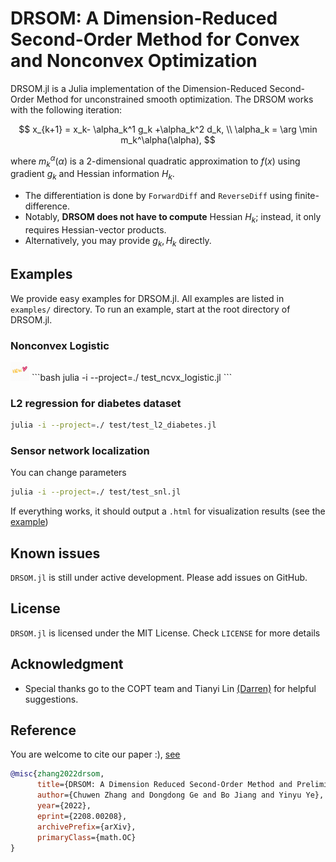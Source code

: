 # DRSOM: A Dimension-Reduced Second-Order Method for Convex and Nonconvex Optimization

DRSOM.jl is a Julia implementation of the Dimension-Reduced Second-Order Method for unconstrained smooth optimization. The DRSOM works with the following iteration:

$$
        x_{k+1}     = x_k- \alpha_k^1 g_k +\alpha_k^2 d_k, \\
        \alpha_k  = \arg \min m_k^\alpha(\alpha), 
$$

where  $m_k^\alpha(\alpha)$ is a 2-dimensional quadratic approximation to $f(x)$ using gradient $g_k$ and Hessian information $H_k$.

- The differentiation is done by `ForwardDiff` and `ReverseDiff` using finite-difference.
- Notably, **DRSOM does not have to compute** Hessian $H_k$; instead, it only requires Hessian-vector products.
-  Alternatively, you may provide $g_k, H_k$ directly. 

## Examples
We provide easy examples for DRSOM.jl. All examples are listed in `examples/` directory. To run an example, start at the root directory of DRSOM.jl.

### Nonconvex Logistic

<img src="assets/new.gif" alt="drawing" width="30"/> 
```bash
julia -i --project=./ test_ncvx_logistic.jl
```

### L2 regression for diabetes dataset

```bash
julia -i --project=./ test/test_l2_diabetes.jl
```

### Sensor network localization

You can change parameters
```bash
julia -i --project=./ test/test_snl.jl
```


If everything works, it should output a `.html` for visualization results (see the [example](example/snl.default.html))

## Known issues
`DRSOM.jl` is still under active development. Please add issues on GitHub.

## License
`DRSOM.jl` is licensed under the MIT License. Check `LICENSE` for more details

## Acknowledgment

- Special thanks go to the COPT team and Tianyi Lin [(Darren)](https://tydlin.github.io/) for helpful suggestions.

## Reference
You are welcome to cite our paper :), [see](https://arxiv.org/abs/2208.00208)
```bibtex
@misc{zhang2022drsom,
      title={DRSOM: A Dimension Reduced Second-Order Method and Preliminary Analyses}, 
      author={Chuwen Zhang and Dongdong Ge and Bo Jiang and Yinyu Ye},
      year={2022},
      eprint={2208.00208},
      archivePrefix={arXiv},
      primaryClass={math.OC}
}
```